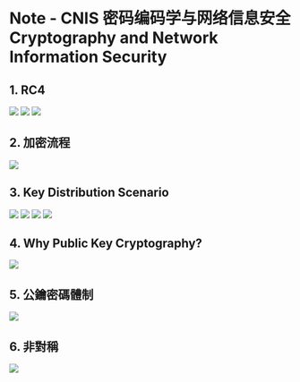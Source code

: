 # Note - CNIS 密码编码学与网络信息安全 Cryptography and Network Information Security

## 1. RC4

![](img/w5m1.png)
![](img/w5m2.png)
![](img/w5m3.png)


## 2. 加密流程

![](img/w5m4.png)


## 3. Key Distribution Scenario

![](img/w5m5.png)
![](img/w5m6.png)
![](img/w5m7.png)
![](img/w5m8.png)

## 4. Why Public Key Cryptography?

![](img/w5m9.png)


## 5. 公鑰密碼體制

![](img/w5m10.png)


## 6. 非對稱

![](img/w5m11.png)

